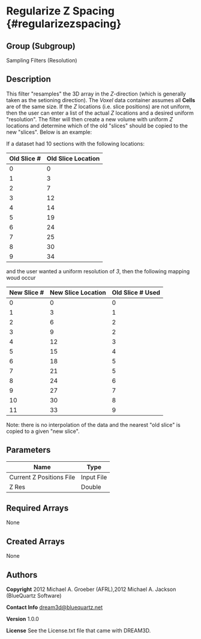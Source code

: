 Regularize Z Spacing {#regularizezspacing}
======

## Group (Subgroup) ##
Sampling Filters (Resolution)

## Description ##
This filter "resamples" the 3D array in the *Z*-direction (which is generally taken as the setioning direction).  The *Voxel* data container assumes all **Cells** are of the same size.  If the *Z* locations (i.e. slice positions) are not uniform, then the user can enter a list of the actual *Z* locations and a desired uniform "resolution".  The filter will then create a new volume with uniform *Z* locations and determine which of the old "slices" should be copied to the new "slices". Below is an example:


If a dataset had 10 sections with the following locations:

|Old Slice # |Old Slice Location|
|---------|---------|
|0|0|
|1|3|
|2|7|
|3|12|
|4|14|
|5|19|
|6|24|
|7|25|
|8|30|
|9|34|

and the user wanted a uniform resolution of *3*, then the following mapping woud occur 

|New Slice # | New Slice Location |Old Slice # Used|
|---------|---------|---------|
|0|0|0|
|1|3|1|
|2|6|2|
|3|9|2|
|4|12|3|
|5|15|4|
|6|18|5|
|7|21|5|
|8|24|6|
|9|27|7|
|10|30|8|
|11|33|9|

Note: there is no interpolation of the data and the nearest "old slice" is copied to a given "new slice".

## Parameters ##
| Name | Type |
|------|------|
| Current Z Positions File | Input File |
| Z Res | Double |

## Required Arrays ##
None

## Created Arrays ##
None

## Authors ##

**Copyright** 2012 Michael A. Groeber (AFRL),2012 Michael A. Jackson (BlueQuartz Software)

**Contact Info** dream3d@bluequartz.net

**Version** 1.0.0

**License**  See the License.txt file that came with DREAM3D.



